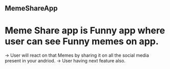 ## MemeShareApp
# Meme Share app is Funny app where user can see Funny memes on app.
-> User will react on that Memes by sharing it on all the social media present in your andriod. 
-> User having next feature also.

